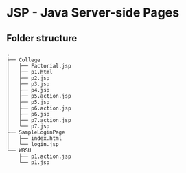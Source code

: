 # JSP - Java Server-side Pages 
## Folder structure 
```
.
├── College
│   ├── Factorial.jsp
│   ├── p1.html
│   ├── p2.jsp
│   ├── p3.jsp
│   ├── p4.jsp
│   ├── p5.action.jsp
│   ├── p5.jsp
│   ├── p6.action.jsp
│   ├── p6.jsp
│   ├── p7.action.jsp
│   └── p7.jsp
├── SampleLoginPage
│   ├── index.html
│   └── login.jsp
└── WBSU
    ├── p1.action.jsp
    └── p1.jsp
```